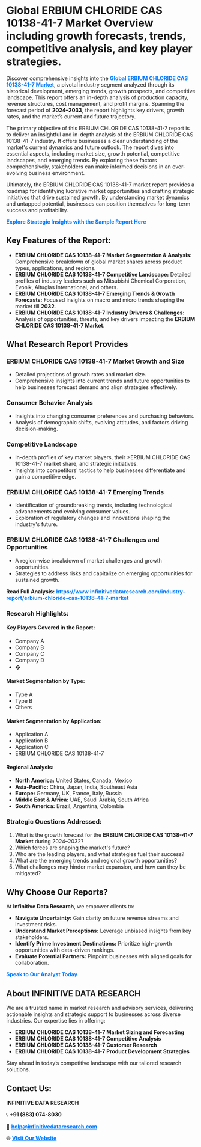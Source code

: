 <h1>Global ERBIUM CHLORIDE CAS 10138-41-7 Market Overview including growth forecasts, trends, competitive analysis, and key player strategies.</h1>
<p>
Discover comprehensive insights into the 
<a href="https://www.infinitivedataresearch.com/industry-report/erbium-chloride-cas-10138-41-7-market" rel="dofollow" style="color: #007BFF; text-decoration: none;"><strong>Global ERBIUM CHLORIDE CAS 10138-41-7 Market</strong></a>, a pivotal industry segment analyzed through its historical development, emerging trends, growth prospects, and competitive landscape. This report offers an in-depth analysis of production capacity, revenue structures, cost management, and profit margins. Spanning the forecast period of <strong>2024–2033</strong>, the report highlights key drivers, growth rates, and the market’s current and future trajectory.
</p>
<p>
The primary objective of this ERBIUM CHLORIDE CAS 10138-41-7 report is to deliver an insightful and in-depth analysis of the ERBIUM CHLORIDE CAS 10138-41-7 industry. It offers businesses a clear understanding of the market's current dynamics and future outlook. The report dives into essential aspects, including market size, growth potential, competitive landscapes, and emerging trends. By exploring these factors comprehensively, stakeholders can make informed decisions in an ever-evolving business environment.
</p>
<p>
Ultimately, the ERBIUM CHLORIDE CAS 10138-41-7 market report provides a roadmap for identifying lucrative market opportunities and crafting strategic initiatives that drive sustained growth. By understanding market dynamics and untapped potential, businesses can position themselves for long-term success and profitability.
</p>
<p>
<a href="https://www.infinitivedataresearch.com/request-sample/reportId=111191" style="color: #007BFF; text-decoration: none;"><strong>Explore Strategic Insights with the Sample Report Here</strong></a>
</p>

<h2>Key Features of the Report:</h2>
<ul>
<li><strong>ERBIUM CHLORIDE CAS 10138-41-7 Market Segmentation & Analysis:</strong> Comprehensive breakdown of global market shares across product types, applications, and regions.</li>
<li><strong>ERBIUM CHLORIDE CAS 10138-41-7 Competitive Landscape:</strong> Detailed profiles of industry leaders such as Mitsubishi Chemical Corporation, Evonik, Altuglas International, and others.</li>
<li><strong>ERBIUM CHLORIDE CAS 10138-41-7 Emerging Trends & Growth Forecasts:</strong> Focused insights on macro and micro trends shaping the market till <strong>2032</strong>.</li>
<li><strong>ERBIUM CHLORIDE CAS 10138-41-7 Industry Drivers & Challenges:</strong> Analysis of opportunities, threats, and key drivers impacting the <strong>ERBIUM CHLORIDE CAS 10138-41-7 Market</strong>.</li>
</ul>

<h2>What Research Report Provides</h2>
<h3>ERBIUM CHLORIDE CAS 10138-41-7 Market Growth and Size</h3>
<ul>
<li>Detailed projections of growth rates and market size.</li>
<li>Comprehensive insights into current trends and future opportunities to help businesses forecast demand and align strategies effectively.</li>
</ul>

<h3>Consumer Behavior Analysis</h3>
<ul>
<li>Insights into changing consumer preferences and purchasing behaviors.</li>
<li>Analysis of demographic shifts, evolving attitudes, and factors driving decision-making.</li>
</ul>

<h3>Competitive Landscape</h3>
<ul>
<li>In-depth profiles of key market players, their >ERBIUM CHLORIDE CAS 10138-41-7 market share, and strategic initiatives.</li>
<li>Insights into competitors' tactics to help businesses differentiate and gain a competitive edge.</li>
</ul>

<h3>ERBIUM CHLORIDE CAS 10138-41-7 Emerging Trends</h3>
<ul>
<li>Identification of groundbreaking trends, including technological advancements and evolving consumer values.</li>
<li>Exploration of regulatory changes and innovations shaping the industry's future.</li>
</ul>

<h3>ERBIUM CHLORIDE CAS 10138-41-7 Challenges and Opportunities</h3>
<ul>
<li>A region-wise breakdown of market challenges and growth opportunities.</li>
<li>Strategies to address risks and capitalize on emerging opportunities for sustained growth.</li>
</ul>
<p><strong>Read Full Analysis:</strong> <a href="https://www.infinitivedataresearch.com/industry-report/erbium-chloride-cas-10138-41-7-market" rel="dofollow" style="color: #007BFF; text-decoration: none;"><strong>https://www.infinitivedataresearch.com/industry-report/erbium-chloride-cas-10138-41-7-market</strong></a></p>
<h3>Research Highlights:</h3>
<h4>Key Players Covered in the Report:</h4>
<ul><li>Company A</li><li>Company B</li><li>Company C</li><li>Company D</li><li>�</li></ul>
<h4>Market Segmentation by Type:</h4>
<ul><li>Type A</li><li>Type B</li><li>Others</li></ul>
<h4>Market Segmentation by Application:</h4>
<ul><li>Application A</li><li>Application B</li><li>Application C</li><li>ERBIUM CHLORIDE CAS 10138-41-7</li></ul>

<h4>Regional Analysis:</h4>
<ul>
<li><strong>North America:</strong> United States, Canada, Mexico</li>
<li><strong>Asia-Pacific:</strong> China, Japan, India, Southeast Asia</li>
<li><strong>Europe:</strong> Germany, UK, France, Italy, Russia</li>
<li><strong>Middle East & Africa:</strong> UAE, Saudi Arabia, South Africa</li>
<li><strong>South America:</strong> Brazil, Argentina, Colombia</li>
</ul>

<h3>Strategic Questions Addressed:</h3>
<ol>
<li>What is the growth forecast for the <strong>ERBIUM CHLORIDE CAS 10138-41-7 Market</strong> during 2024–2032?</li>
<li>Which forces are shaping the market's future?</li>
<li>Who are the leading players, and what strategies fuel their success?</li>
<li>What are the emerging trends and regional growth opportunities?</li>
<li>What challenges may hinder market expansion, and how can they be mitigated?</li>
</ol>

<h2>Why Choose Our Reports?</h2>
<p>At <strong>Infinitive Data Research</strong>, we empower clients to:</p>
<ul>
<li><strong>Navigate Uncertainty:</strong> Gain clarity on future revenue streams and investment risks.</li>
<li><strong>Understand Market Perceptions:</strong> Leverage unbiased insights from key stakeholders.</li>
<li><strong>Identify Prime Investment Destinations:</strong> Prioritize high-growth opportunities with data-driven rankings.</li>
<li><strong>Evaluate Potential Partners:</strong> Pinpoint businesses with aligned goals for collaboration.</li>
</ul>
<p><a href="https://www.infinitivedataresearch.com/industry-report/erbium-chloride-cas-10138-41-7-market" rel="dofollow" style="color: #007BFF; text-decoration: none;"><strong>Speak to Our Analyst Today</strong></a></p>

<h2>About INFINITIVE DATA RESEARCH</h2>
<p>We are a trusted name in market research and advisory services, delivering actionable insights and strategic support to businesses across diverse industries. Our expertise lies in offering:</p>
<ul>
<li><strong>ERBIUM CHLORIDE CAS 10138-41-7 Market Sizing and Forecasting</strong></li>
<li><strong>ERBIUM CHLORIDE CAS 10138-41-7 Competitive Analysis</strong></li>
<li><strong>ERBIUM CHLORIDE CAS 10138-41-7 Customer Research</strong></li>
<li><strong>ERBIUM CHLORIDE CAS 10138-41-7 Product Development Strategies</strong></li>
</ul>
<p>Stay ahead in today’s competitive landscape with our tailored research solutions.</p>

<h2>Contact Us:</h2>
<p><strong>INFINITIVE DATA RESEARCH</strong></p>
<p>📞 <strong>+91 (883) 074-8030</strong></p>
<p>📧 <strong><a href="mailto:help@infinitivedataresearch.com" style="color: #007BFF;">help@infinitivedataresearch.com</a></strong></p>
<p>🌐 <strong><a href="https://www.infinitivedataresearch.com" rel="dofollow" style="color: #007BFF;">Visit Our Website</a></strong></p>
